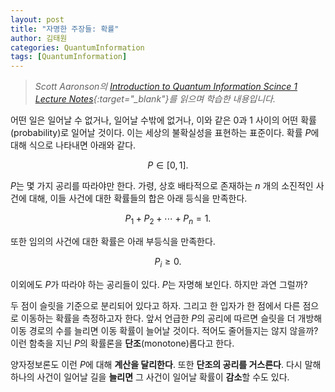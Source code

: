 ```yaml
---
layout: post
title: "자명한 주장들: 확률"
author: 김태원
categories: QuantumInformation
tags: [QuantumInformation]
---
```


> *Scott Aaronson의 [Introduction to Quantum Information Scince 1 Lecture Notes](https://www.scottaaronson.com/qclec.pdf){:target="_blank"}를 읽으며 학습한 내용입니다.*

어떤 일은 일어날 수 없거나, 일어날 수밖에 없거나, 이와 같은 $0$과 $1$ 사이의 어떤 확률(probability)로 일어날 것이다.
이는 세상의 불확실성을 표현하는 표준이다.
확률 $P$에 대해 식으로 나타내면 아래와 같다.

$$
P \in [0,1].
$$

$P$는 몇 가지 공리를 따라야만 한다. 
가령, 상호 배타적으로 존재하는 $n$ 개의 소진적인 사건에 대해, 이들 사건에 대한 확률들의 합은 아래 등식을 만족한다. 

$$
P_1 + P_2 + \cdots + P_n = 1.
$$

또한 임의의 사건에 대한 확률은 아래 부등식을 만족한다.

$$
P_i \geq 0.
$$

이외에도 $P$가 따라야 하는 공리들이 있다.
$P$는 자명해 보인다.
하지만 과연 그럴까?

두 점이 슬릿을 기준으로 분리되어 있다고 하자.
그리고 한 입자가 한 점에서 다른 점으로 이동하는 확률을 측정하고자 한다.
앞서 언급한 $P$의 공리에 따르면 슬릿을 더 개방해 이동 경로의 수를 늘리면 이동 확률이 늘어날 것이다.
적어도 줄어들지는 않지 않을까?
이런 함축을 지닌 $P$의 확률론을 **단조**(monotone)롭다고 한다.

양자정보론도 이런 $P$에 대해 **계산을 달리한다**. 
또한 **단조의 공리를 거스른다**.
다시 말해 하나의 사건이 일어날 길을 **늘리면** 그 사건이 일어날 확률이 **감소**할 수도 있다. 
